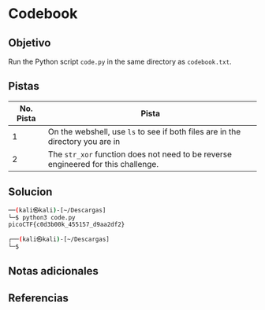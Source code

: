 # Codebook

## Objetivo
Run the Python script `code.py` in the same directory as `codebook.txt`.
## Pistas

| No. Pista | Pista                                                                             |
| --------- | --------------------------------------------------------------------------------- |
| 1         | On the webshell, use `ls` to see if both files are in the directory you are in    |
| 2         | The `str_xor` function does not need to be reverse engineered for this challenge. |

## Solucion
```bash
──(kali㉿kali)-[~/Descargas]
└─$ python3 code.py
picoCTF{c0d3b00k_455157_d9aa2df2}
                                                                                                  
┌──(kali㉿kali)-[~/Descargas]
└─$ 

```

## Notas adicionales

## Referencias